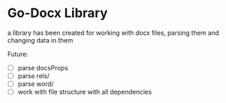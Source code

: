 # Go-Docx Library

a library has been created for working with docx files, parsing them and changing data in them

Future:

- [ ] parse docsProps
- [ ] parse rels/
- [ ] parse word/
- [ ] work with file structure with all dependencies